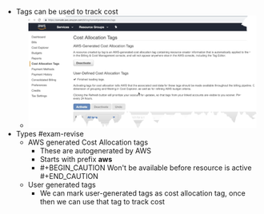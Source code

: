 - Tags can be used to track cost
	- ![image.png](../assets/image_1651000388238_0.png)
- Types #exam-revise
	- AWS generated Cost Allocation tags
		- These are autogenerated by AWS
		- Starts with prefix **aws**
		- #+BEGIN_CAUTION
		  Won't be available before resource is active
		  #+END_CAUTION
	- User generated tags
		- We can mark user-generated tags as cost allocation tag, once then we can use that tag to track cost